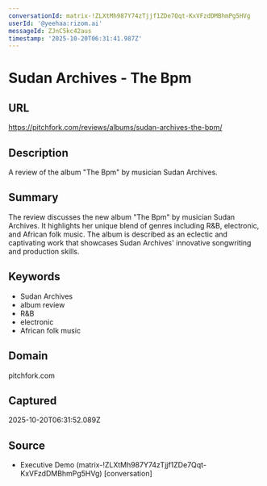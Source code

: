 ```yaml
---
conversationId: matrix-!ZLXtMh987Y74zTjjf1ZDe7Qqt-KxVFzdDMBhmPg5HVg
userId: '@yeehaa:rizom.ai'
messageId: ZJnC5kc42aus
timestamp: '2025-10-20T06:31:41.987Z'
---
```

# Sudan Archives - The Bpm

## URL
https://pitchfork.com/reviews/albums/sudan-archives-the-bpm/

## Description
A review of the album "The Bpm" by musician Sudan Archives.

## Summary
The review discusses the new album "The Bpm" by musician Sudan Archives. It highlights her unique blend of genres including R&B, electronic, and African folk music. The album is described as an eclectic and captivating work that showcases Sudan Archives' innovative songwriting and production skills.

## Keywords

- Sudan Archives
- album review
- R&B
- electronic
- African folk music

## Domain
pitchfork.com

## Captured
2025-10-20T06:31:52.089Z

## Source

- Executive Demo (matrix-!ZLXtMh987Y74zTjjf1ZDe7Qqt-KxVFzdDMBhmPg5HVg) [conversation]

